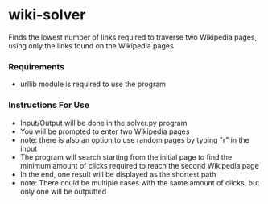 # wiki-solver
Finds the lowest number of links required to traverse two Wikipedia pages, using only the links found on the Wikipedia pages

### Requirements 
- urllib module is required to use the program

### Instructions For Use
- Input/Output will be done in the solver.py program
- You will be prompted to enter two Wikipedia pages 
- note: there is also an option to use random pages by typing "r" in the input 
- The program will search starting from the initial page to find the minimum amount of clicks required to reach the second Wikipedia page
- In the end, one result will be displayed as the shortest path
- note: There could be multiple cases with the same amount of clicks, but only one will be outputted
